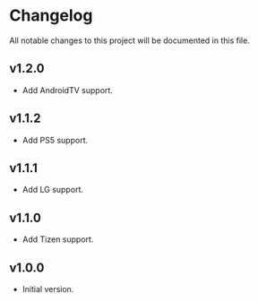 # Changelog
All notable changes to this project will be documented in this file.

## v1.2.0
* Add AndroidTV support.

## v1.1.2
* Add PS5 support.

## v1.1.1
* Add LG support.

## v1.1.0
* Add Tizen support.

## v1.0.0
* Initial version.